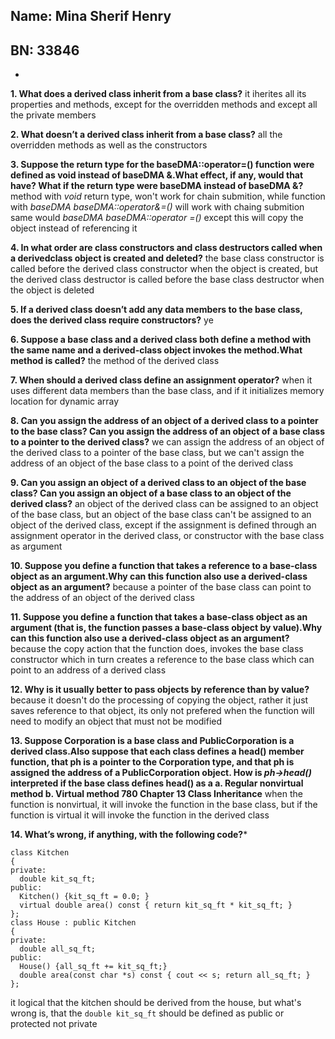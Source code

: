 
## Name: Mina Sherif Henry
## BN: 33846
-
**1. What does a derived class inherit from a base class?**
it iherites all its properties and methods, except for the overridden methods and except all the private members

**2. What doesn’t a derived class inherit from a base class?**
all the overridden methods as well as the constructors

**3. Suppose the return type for the baseDMA::operator=() function were defined as
void instead of baseDMA &.What effect, if any, would that have? What if the return
type were baseDMA instead of baseDMA &?**
method with *void* return type, won't work for chain submition, while function with *baseDMA baseDMA::operator&=()* will work with chaing submition same would *baseDMA baseDMA::operator =()* except this will copy the object instead of referencing it

**4. In what order are class constructors and class destructors called when a derivedclass
object is created and deleted?**
the base class constructor is called before the derived class constructor when the object is created, but the derived class destructor is called before the base class destructor when the object is deleted

**5. If a derived class doesn’t add any data members to the base class, does the derived
class require constructors?**
ye

**6. Suppose a base class and a derived class both define a method with the same name
and a derived-class object invokes the method.What method is called?**
the method of the derived class

**7. When should a derived class define an assignment operator?**
when it uses different data members than the base class, and if it initializes memory location for dynamic array

**8. Can you assign the address of an object of a derived class to a pointer to the base
class? Can you assign the address of an object of a base class to a pointer to the
derived class?**
we can assign the address of an object of the derived class to a pointer of the base class, but we can't assign the address of an object of the base class to a point of the derived class

**9. Can you assign an object of a derived class to an object of the base class? Can you
assign an object of a base class to an object of the derived class?**
an object of the derived class can be assigned to an object of the base class, but an object of the base class can't be assigned to an object of the derived class, except if the assignment is defined through an assignment operator in the derived class, or constructor with the base class as argument

**10. Suppose you define a function that takes a reference to a base-class object as an
argument.Why can this function also use a derived-class object as an argument?**
because a pointer of the base class can point to the address of an object of the derived class

**11. Suppose you define a function that takes a base-class object as an argument (that is,
the function passes a base-class object by value).Why can this function also use a
derived-class object as an argument?**
because the copy action that the function does, invokes the base class constructor which in turn creates a reference to the base class which can point to an address of a derived class

**12. Why is it usually better to pass objects by reference than by value?**
because it doesn't do the processing of copying the object, rather it just saves reference to that object, its only not prefered when the function will need to modify an object that must not be modified

**13. Suppose Corporation is a base class and PublicCorporation is a derived class.Also
suppose that each class defines a head() member function, that ph is a pointer to the Corporation type, and that ph is assigned the address of a PublicCorporation
object. How is *ph->head()* interpreted if the base class defines head() as a
a. Regular nonvirtual method
b. Virtual method
780 Chapter 13 Class Inheritance**
when the function is nonvirtual, it will invoke the function in the base class, but if the function is virtual it will invoke the function in the derived class

**14. What’s wrong, if anything, with the following code?***
```
class Kitchen
{
private:
  double kit_sq_ft;
public:
  Kitchen() {kit_sq_ft = 0.0; }
  virtual double area() const { return kit_sq_ft * kit_sq_ft; }
};
class House : public Kitchen
{
private:
  double all_sq_ft;
public:
  House() {all_sq_ft += kit_sq_ft;}
  double area(const char *s) const { cout << s; return all_sq_ft; }
};
```
it logical that the kitchen should be derived from the house, but what's wrong is, that the `double kit_sq_ft` should be defined as public or protected not private
